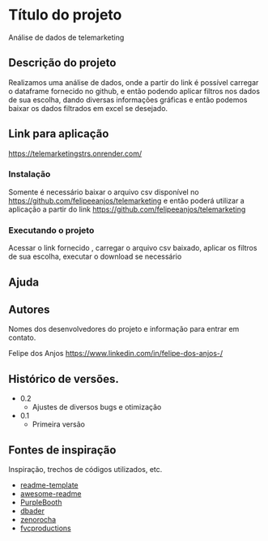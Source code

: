 # Título do projeto

Análise de dados de telemarketing

## Descrição do projeto

Realizamos uma análise de dados, onde a partir do link é possível carregar o dataframe fornecido no github, e então podendo aplicar filtros nos dados de sua escolha, dando diversas informações gráficas e então podemos baixar os dados filtrados em excel se desejado.

## Link para aplicação
https://telemarketingstrs.onrender.com/

### Instalação

Somente é necessário baixar o arquivo csv disponível no https://github.com/felipeeanjos/telemarketing e então poderá utilizar a aplicação a partir do link https://github.com/felipeeanjos/telemarketing

### Executando o projeto

Acessar o link fornecido , carregar o arquivo csv baixado, aplicar os filtros de sua escolha, executar o download se necessário

## Ajuda

## Autores

Nomes dos desenvolvedores do projeto e informação para entrar em contato.

Felipe dos Anjos 
https://www.linkedin.com/in/felipe-dos-anjos-/

## Histórico de versões.

* 0.2
	* Ajustes de diversos bugs e otimização
* 0.1
    * Primeira versão


## Fontes de inspiração

Inspiração, trechos de códigos utilizados, etc.
* [readme-template](https://gist.github.com/DomPizzie/7a5ff55ffa9081f2de27c315f5018afc)
* [awesome-readme](https://github.com/matiassingers/awesome-readme)
* [PurpleBooth](https://gist.github.com/PurpleBooth/109311bb0361f32d87a2)
* [dbader](https://github.com/dbader/readme-template)
* [zenorocha](https://gist.github.com/zenorocha/4526327)
* [fvcproductions](https://gist.github.com/fvcproductions/1bfc2d4aecb01a834b46)
